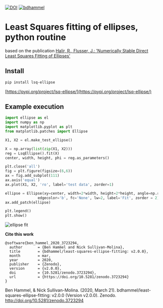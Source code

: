[![DOI](https://zenodo.org/badge/DOI/10.5281/zenodo.3723294.svg)](https://doi.org/10.5281/zenodo.3723294)
[![bdhammel](https://circleci.com/gh/bdhammel/least-squares-ellipse-fitting.svg?style=shield)](https://app.circleci.com/pipelines/github/bdhammel/least-squares-ellipse-fitting)


# Least Squares fitting of ellipses, python routine 

based on the  publication 
[Halir, R., Flusser, J.: 'Numerically Stable Direct Least Squares 
            Fitting of Ellipses'](./media/WSCG98.pdf)

## Install 

```bash
pip install lsq-ellipse
```

[https://pypi.org/project/lsq-ellipse/](https://pypi.org/project/lsq-ellipse/)

## Example execution

```python
import ellipse as el
import numpy as np
import matplotlib.pyplot as plt
from matplotlib.patches import Ellipse

X1, X2 = el.make_test_ellipse()

X = np.array(list(zip(X1, X2)))
reg = LsqEllipse().fit(X)
center, width, height, phi = reg.as_parameters()

plt.close('all')
fig = plt.figure(figsize=(6,6))
ax = fig.add_subplot(111)
ax.axis('equal')
ax.plot(X1, X2, 'ro', label='test data', zorder=1)

ellipse = Ellipse(xy=center, width=2*width, height=2*height, angle=np.rad2deg(phi),
               edgecolor='b', fc='None', lw=2, label='Fit', zorder = 2)
ax.add_patch(ellipse)

plt.legend()
plt.show()
```

![ellipse fit](./media/ellipse_fit.png)


**Cite this work**
```
@software{ben_hammel_2020_3723294,
  author       = {Ben Hammel and Nick Sullivan-Molina},
  title        = {bdhammel/least-squares-ellipse-fitting: v2.0.0},
  month        = mar,
  year         = 2020,
  publisher    = {Zenodo},
  version      = {v2.0.0},
  doi          = {10.5281/zenodo.3723294},
  url          = {https://doi.org/10.5281/zenodo.3723294}
}
```
Ben Hammel, & Nick Sullivan-Molina. (2020, March 21). bdhammel/least-squares-ellipse-fitting: v2.0.0 (Version v2.0.0). Zenodo. http://doi.org/10.5281/zenodo.3723294

